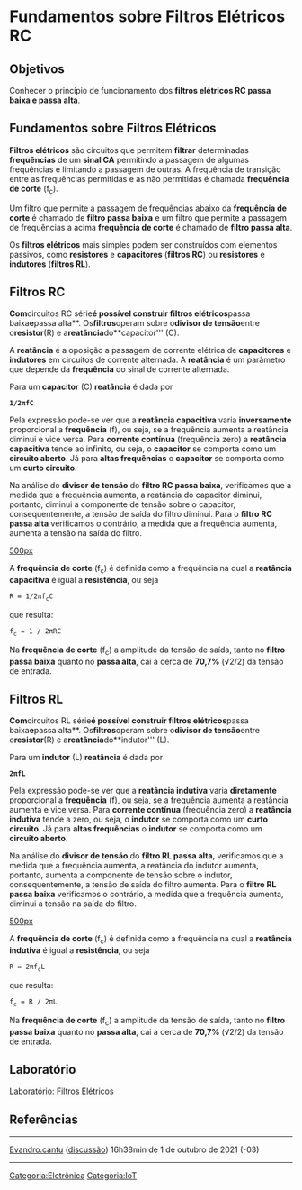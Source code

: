 # Fundamentos sobre Filtros Elétricos RC

## Objetivos

Conhecer o princípio de funcionamento dos **filtros elétricos RC passa baixa e passa alta**.

## Fundamentos sobre Filtros Elétricos

**Filtros elétricos** são circuitos que permitem **filtrar** determinadas **frequências** de um **sinal CA** permitindo a passagem de algumas frequências e limitando a passagem de outras. A frequência de transição entre as frequências permitidas e as não permitidas é chamada **frequência de corte** (f<sub>c</sub>).

Um filtro que permite a passagem de frequências abaixo da **frequência de corte** é chamado de **filtro passa baixa** e um filtro que permite a passagem de frequências a acima **frequência de corte** é chamado de **filtro passa alta**.

Os **filtros elétricos** mais simples podem ser construídos com elementos passivos, como **resistores** e **capacitores** (**filtros RC**) ou **resistores** e **indutores** (**filtros RL**).

## Filtros RC

**Com**circuitos RC série**é possível construir filtros elétricos**passa baixa**e**passa alta**. Os**filtros**operam sobre o**divisor de tensão**entre o**resistor**(R) e a**reatância**do**capacitor''' (C).

A **reatância** é a oposição a passagem de corrente elétrica de **capacitores** e **indutores** em circuitos de corrente alternada. A **reatância** é um parâmetro que depende da **frequência** do sinal de corrente alternada.

Para um **capacitor** (C) **reatância** é dada por

**`1/2πfC`**

Pela expressão pode-se ver que a **reatância capacitiva** varia **inversamente** proporcional a **frequência** (f), ou seja, se a frequência aumenta a reatância diminui e vice versa. Para **corrente contínua** (frequência zero) a **reatância capacitiva** tende ao infinito, ou seja, o **capacitor** se comporta como um **circuito aberto**. Já para **altas frequências** o **capacitor** se comporta como um **curto circuito**.

Na análise do **divisor de tensão** do **filtro RC passa baixa**, verificamos que a medida que a frequência aumenta, a reatância do capacitor diminui, portanto, diminui a componente de tensão sobre o capacitor, consequentemente, a tensão de saída do filtro diminui. Para o **filtro RC passa alta** verificamos o contrário, a medida que a frequência aumenta, aumenta a tensão na saída do filtro.

<a href="Arquivo:FiltrosRC.png" class="wikilink" title="500px">500px</a>

A **frequência de corte** (f<sub>c</sub>) é definida como a frequência na qual a **reatância capacitiva** é igual a **resistência**, ou seja

`R = 1/2πf`<sub>`c`</sub>`C`

que resulta:

`f`<sub>`c`</sub>` = 1 / 2πRC`

Na **frequência de corte** (f<sub>c</sub>) a amplitude da tensão de saída, tanto no **filtro passa baixa** quanto no **passa alta**, cai a cerca de **70,7%** (√2/2) da tensão de entrada.

## Filtros RL

**Com**circuitos RL série**é possível construir filtros elétricos**passa baixa**e**passa alta**. Os**filtros**operam sobre o**divisor de tensão**entre o**resistor**(R) e a**reatância**do**indutor''' (L).

Para um **indutor** (L) **reatância** é dada por

**`2πfL`**

Pela expressão pode-se ver que a **reatância indutiva** varia **diretamente** proporcional a **frequência** (f), ou seja, se a frequência aumenta a reatância aumenta e vice versa. Para **corrente contínua** (frequência zero) a **reatância indutiva** tende a zero, ou seja, o **indutor** se comporta como um **curto circuito**. Já para **altas frequências** o **indutor** se comporta como um **circuito aberto**.

Na análise do **divisor de tensão** do **filtro RL passa alta**, verificamos que a medida que a frequência aumenta, a reatância do indutor aumenta, portanto, aumenta a componente de tensão sobre o indutor, consequentemente, a tensão de saída do filtro aumenta. Para o **filtro RL passa baixa** verificamos o contrário, a medida que a frequência aumenta, diminui a tensão na saída do filtro.

<a href="Arquivo:FiltrosRL.png" class="wikilink" title="500px">500px</a>

A **frequência de corte** (f<sub>c</sub>) é definida como a frequência na qual a **reatância indutiva** é igual a **resistência**, ou seja

`R = 2πf`<sub>`c`</sub>`L`

que resulta:

`f`<sub>`c`</sub>` = R / 2πL`

Na **frequência de corte** (f<sub>c</sub>) a amplitude da tensão de saída, tanto no **filtro passa baixa** quanto no **passa alta**, cai a cerca de **70,7%** (√2/2) da tensão de entrada.

## Laboratório

<a href="Laboratorio:_Filtros_Eletricos" class="wikilink" title="Laboratório: Filtros Elétricos">Laboratório: Filtros Elétricos</a>  

## Referências

<references />

------------------------------------------------------------------------

<a href="Usuário:Evandro.cantu" class="wikilink" title="Evandro.cantu">Evandro.cantu</a> (<a href="Usuário_Discussão:Evandro.cantu" class="wikilink" title="discussão">discussão</a>) 16h38min de 1 de outubro de 2021 (-03)

------------------------------------------------------------------------

<a href="Categoria:Eletrônica" class="wikilink" title="Categoria:Eletrônica">Categoria:Eletrônica</a> <a href="Categoria:IoT" class="wikilink" title="Categoria:IoT">Categoria:IoT</a>
